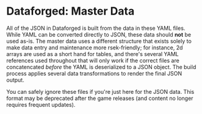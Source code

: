# Dataforged: Master Data

All of the JSON in Dataforged is built from the data in these YAML files. While YAML can be converted directly to JSON, these data should **not** be used as-is. The master data uses a different structure that exists solely to make data entry and maintenance more rsek-friendly; for instance, 2d arrays are used as a short hand for tables, and there's several YAML references used throughout that will only work if the correct files are concatencated *before* the YAML is deserialized to a JSON object. The build process applies several data transformations to render the final JSON output.

You can safely ignore these files if you're just here for the JSON data. This format may be deprecated after the game releases (and content no longer requires frequent updates).